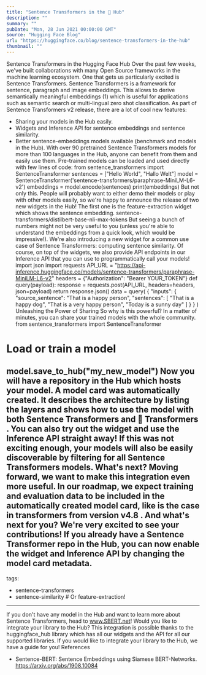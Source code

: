 ```yaml
---
title: "Sentence Transformers in the 🤗 Hub"
description: ""
summary: ""
pubDate: "Mon, 28 Jun 2021 00:00:00 GMT"
source: "Hugging Face Blog"
url: "https://huggingface.co/blog/sentence-transformers-in-the-hub"
thumbnail: ""
---
```


Sentence Transformers in the Hugging Face Hub
Over the past few weeks, we've built collaborations with many Open Source frameworks in the machine learning ecosystem. One that gets us particularly excited is Sentence Transformers.
Sentence Transformers is a framework for sentence, paragraph and image embeddings. This allows to derive semantically meaningful embeddings (1) which is useful for applications such as semantic search or multi-lingual zero shot classification. As part of Sentence Transformers v2 release, there are a lot of cool new features:
- Sharing your models in the Hub easily.
- Widgets and Inference API for sentence embeddings and sentence similarity.
- Better sentence-embeddings models available (benchmark and models in the Hub).
With over 90 pretrained Sentence Transformers models for more than 100 languages in the Hub, anyone can benefit from them and easily use them. Pre-trained models can be loaded and used directly with few lines of code:
from sentence_transformers import SentenceTransformer
sentences = ["Hello World", "Hallo Welt"]
model = SentenceTransformer('sentence-transformers/paraphrase-MiniLM-L6-v2')
embeddings = model.encode(sentences)
print(embeddings)
But not only this. People will probably want to either demo their models or play with other models easily, so we're happy to announce the release of two new widgets in the Hub! The first one is the feature-extraction
widget which shows the sentence embedding.
sentence-transformers/distilbert-base-nli-max-tokens
But seeing a bunch of numbers might not be very useful to you (unless you're able to understand the embeddings from a quick look, which would be impressive!). We're also introducing a new widget for a common use case of Sentence Transformers: computing sentence similarity.
Of course, on top of the widgets, we also provide API endpoints in our Inference API that you can use to programmatically call your models!
import json
import requests
API_URL = "https://api-inference.huggingface.co/models/sentence-transformers/paraphrase-MiniLM-L6-v2"
headers = {"Authorization": "Bearer YOUR_TOKEN"}
def query(payload):
response = requests.post(API_URL, headers=headers, json=payload)
return response.json()
data = query(
{
"inputs": {
"source_sentence": "That is a happy person",
"sentences": [
"That is a happy dog",
"That is a very happy person",
"Today is a sunny day"
]
}
}
)
Unleashing the Power of Sharing
So why is this powerful? In a matter of minutes, you can share your trained models with the whole community.
from sentence_transformers import SentenceTransformer
# Load or train a model
model.save_to_hub("my_new_model")
Now you will have a repository in the Hub which hosts your model. A model card was automatically created. It describes the architecture by listing the layers and shows how to use the model with both Sentence Transformers
and 🤗 Transformers
. You can also try out the widget and use the Inference API straight away!
If this was not exciting enough, your models will also be easily discoverable by filtering for all Sentence Transformers
models.
What's next?
Moving forward, we want to make this integration even more useful. In our roadmap, we expect training and evaluation data to be included in the automatically created model card, like is the case in transformers
from version v4.8
.
And what's next for you? We're very excited to see your contributions! If you already have a Sentence Transformer
repo in the Hub, you can now enable the widget and Inference API by changing the model card metadata.
---
tags:
- sentence-transformers
- sentence-similarity # Or feature-extraction!
---
If you don't have any model in the Hub and want to learn more about Sentence Transformers, head to www.SBERT.net!
Would you like to integrate your library to the Hub?
This integration is possible thanks to the huggingface_hub
library which has all our widgets and the API for all our supported libraries. If you would like to integrate your library to the Hub, we have a guide for you!
References
- Sentence-BERT: Sentence Embeddings using Siamese BERT-Networks. https://arxiv.org/abs/1908.10084